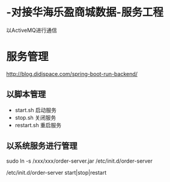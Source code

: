 # -对接华海乐盈商城数据-服务工程

以ActiveMQ进行通信


# 服务管理
http://blog.didispace.com/spring-boot-run-backend/
## 以脚本管理
+ start.sh 
启动服务
+ stop.sh
关闭服务 
+ restart.sh
重启服务

## 以系统服务进行管理


sudo ln -s /xxx/xxx/order-server.jar /etc/init.d/order-server
	
/etc/init.d/order-server start|stop|restart

